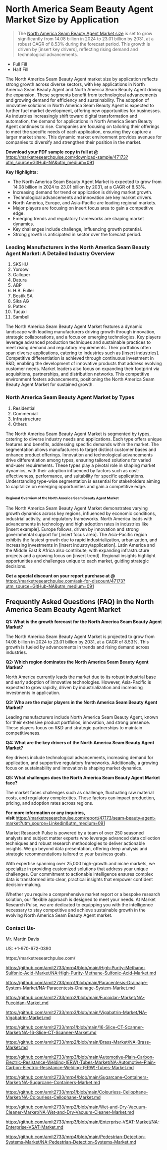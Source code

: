 <h1>North America Seam Beauty Agent Market&nbsp;Size by Application</h1><blockquote><p>The <a href="https://marketresearchpulse.com/download-sample/47173?utm_source=GitHub-NA&amp;utm_medium=091">North America Seam Beauty Agent Market size</a> is set to grow significantly from 14.08 billion in 2024 to 23.01 billion by 2031, at a robust CAGR of 8.53% during the forecast period. This growth is driven by [insert key drivers], reflecting rising demand and technological advancements.</p></blockquote><ul><li>Full Fill<li> Half Fill</li></ul><p>The North America Seam Beauty Agent market size by application reflects strong growth across diverse sectors, with key applications in North America Seam Beauty Agent and North America Seam Beauty Agent driving the expansion. These segments benefit from technological advancements and growing demand for efficiency and sustainability. The adoption of innovative solutions in North America Seam Beauty Agent is expected to further fuel market development, offering new opportunities for businesses. As industries increasingly shift toward digital transformation and automation, the demand for applications in North America Seam Beauty Agent continues to rise. Companies are focusing on tailoring their offerings to meet the specific needs of each application, ensuring they capture a larger market share. This dynamic market environment provides avenues for companies to diversify and strengthen their position in the market.</p><p><strong>Download your PDF sample copy in full at @ </strong><a href="https://marketresearchpulse.com/download-sample/47173?utm_source=GitHub-NA&amp;utm_medium=091">https://marketresearchpulse.com/download-sample/47173?utm_source=GitHub-NA&amp;utm_medium=091</a></p><p><strong>Key Highlights: </strong></p><ul><li>The North America Seam Beauty Agent Market is expected to grow from 14.08 billion in 2024 to 23.01 billion by 2031, at a CAGR of 8.53%.</li><li>Increasing demand for trend or application is driving market growth.</li><li>Technological advancements and innovation are key market drivers.</li><li>North America, Europe, and Asia-Pacific are leading regional markets.</li><li>Major players are focusing on insert focus area to gain a competitive edge.</li><li>Emerging trends and regulatory frameworks are shaping market dynamics.</li><li>Key challenges include challenge, influencing growth potential.</li><li>Strong growth is anticipated in sector over the forecast period.</li></ul><h3>Leading Manufacturers in the North America Seam Beauty Agent Market: A Detailed Industry Overview</h3><ol><li>SKSHU</li><li>Yoroow</li><li>Galloper</li><li>Datura</li><li>ABP</li><li>H.B. Fuller</li><li>Bostik SA</li><li>Sika AG</li><li>Pattex</li><li>Tucuxi</li><li>Sambell</li></ol><div class="flex max-w-full flex-col flex-grow"><div class="min-h-8 text-message flex w-full flex-col items-end gap-2 whitespace-normal break-words [.text-message+&amp;]:mt-5" dir="auto" data-message-author-role="assistant" data-message-id="fd8432e4-4910-450d-b182-61b7bfb0a01f" data-message-model-slug="gpt-4o"><div class="flex w-full flex-col gap-1 empty:hidden first:pt-[3px]"><div class="markdown prose w-full break-words dark:prose-invert light"><p>The North America Seam Beauty Agent Market features a dynamic landscape with leading manufacturers driving growth through innovation, strategic collaborations, and a focus on emerging technologies. Key players leverage advanced production techniques and sustainable practices to meet rising demand and regulatory requirements. Their portfolios often span diverse applications, catering to industries such as [insert industries]. Competitive differentiation is achieved through continuous investment in R&amp;D, enabling the development of innovative products that address evolving customer needs. Market leaders also focus on expanding their footprint via acquisitions, partnerships, and distribution networks. This competitive environment fosters advancements, positioning the North America Seam Beauty Agent Market for sustained growth.</p></div></div></div></div><h3>North America Seam Beauty Agent Market by Types</h3><ol><li>Residential<li> Commercial<li> Infrastructure<li> Others</li></ol><div class="flex max-w-full flex-col flex-grow"><div class="min-h-8 text-message flex w-full flex-col items-end gap-2 whitespace-normal break-words [.text-message+&amp;]:mt-5" dir="auto" data-message-author-role="assistant" data-message-id="084470be-0bb7-4664-bddf-5156b4f41249" data-message-model-slug="gpt-4o-mini"><div class="flex w-full flex-col gap-1 empty:hidden first:pt-[3px]"><div class="markdown prose w-full break-words dark:prose-invert light"><p>The North America Seam Beauty Agent Market is segmented by types, catering to diverse industry needs and applications. Each type offers unique features and benefits, addressing specific demands within the market. The segmentation allows manufacturers to target distinct customer bases and enhance product offerings. Innovation and technological advancements drive differentiation among types, ensuring tailored solutions for varied end-user requirements. These types play a pivotal role in shaping market dynamics, with their adoption influenced by factors such as cost-effectiveness, performance, and suitability for specific applications. Understanding type-wise segmentation is essential for stakeholders aiming to capitalize on emerging opportunities and gain a competitive edge.</p></div></div></div></div><h3><span style="font-size: 11px;">Regional Overview of the North America Seam Beauty Agent Market</span></h3><div class="flex max-w-full flex-col flex-grow"><div class="min-h-8 text-message flex w-full flex-col items-end gap-2 whitespace-normal break-words [.text-message+&amp;]:mt-5" dir="auto" data-message-author-role="assistant" data-message-id="e9038762-ce64-4e30-91c9-9bd413514231" data-message-model-slug="gpt-4o-mini"><div class="flex w-full flex-col gap-1 empty:hidden first:pt-[3px]"><div class="markdown prose w-full break-words dark:prose-invert light"><p>The North America Seam Beauty Agent Market demonstrates varying growth dynamics across key regions, influenced by economic conditions, industrial activity, and regulatory frameworks. North America leads with advancements in technology and high adoption rates in industries like [insert example]. Europe follows, driven by innovation and strong governmental support for [insert focus area]. The Asia-Pacific region exhibits the fastest growth due to rapid industrialization, urbanization, and increasing investments in [insert industry/application]. Latin America and the Middle East &amp; Africa also contribute, with expanding infrastructure projects and a growing focus on [insert trend]. Regional insights highlight opportunities and challenges unique to each market, guiding strategic decisions.</p></div></div></div></div><p><strong>Get a special discount on your report purchase at @ </strong><a href="https://marketresearchpulse.com/ask-for-discount/47173?utm_source=GitHub-NA&amp;utm_medium=091">https://marketresearchpulse.com/ask-for-discount/47173?utm_source=GitHub-NA&amp;utm_medium=091</a></p><h2>Frequently Asked Questions (FAQ) in the North America Seam Beauty Agent Market</h2><p><strong>Q1: What is the growth forecast for the North America Seam Beauty Agent Market?</strong></p><p>The North America Seam Beauty Agent Market is projected to grow from 14.08 billion in 2024 to 23.01 billion by 2031, at a CAGR of 8.53%. This growth is fueled by advancements in trends and rising demand across industries.</p><p><strong>Q2: Which region dominates the North America Seam Beauty Agent Market?</strong></p><p>North America currently leads the market due to its robust industrial base and early adoption of innovative technologies. However, Asia-Pacific is expected to grow rapidly, driven by industrialization and increasing investments in application.</p><p><strong>Q3: Who are the major players in the North America Seam Beauty Agent Market?</strong></p><p>Leading manufacturers include North America Seam Beauty Agent, known for their extensive product portfolios, innovation, and strong presence. These players focus on R&amp;D and strategic partnerships to maintain competitiveness.</p><p><strong>Q4: What are the key drivers of the North America Seam Beauty Agent Market?</strong></p><p>Key drivers include technological advancements, increasing demand for application, and supportive regulatory frameworks. Additionally, a growing focus on sustainability and innovation is shaping market dynamics.</p><p><strong>Q5: What challenges does the North America Seam Beauty Agent Market face?</strong></p><p>The market faces challenges such as challenge, fluctuating raw material costs, and regulatory complexities. These factors can impact production, pricing, and adoption rates across regions.</p><p><strong>For more information or any inquiries, visit&nbsp;</strong><a href="https://marketresearchpulse.com/report/47173/seam-beauty-agent-market?utm_source=Linkedin&utm_medium=091">https://marketresearchpulse.com/report/47173/seam-beauty-agent-market?utm_source=Linkedin&utm_medium=091</a></p><p>Market Research Pulse is powered by a team of over 250 seasoned analysts and subject matter experts who leverage advanced data collection techniques and robust research methodologies to deliver actionable insights. We go beyond data presentation, offering deep analysis and strategic recommendations tailored to your business goals.</p><p>With expertise spanning over 25,000 high-growth and niche markets, we specialize in providing customized solutions that address your unique challenges. Our commitment to actionable intelligence ensures complex data is transformed into clear, practical insights that empower confident decision-making.</p><p>Whether you require a comprehensive market report or a bespoke research solution, our flexible approach is designed to meet your needs. At Market Research Pulse, we are dedicated to equipping you with the intelligence necessary to stay competitive and achieve sustainable growth in the evolving North America Seam Beauty Agent market.</p><h3><strong>Contact Us-</strong></h3><p>Mr. Martin Davis</p><p>US: +1-970-672-0390</p><p>https://marketresearchpulse.com/</p><p><a href="https://github.com/amit2733/mrp4/blob/main/High-Purity-Methane-Sulfonic-Acid-Market/NA-High-Purity-Methane-Sulfonic-Acid-Market.md">https://github.com/amit2733/mrp4/blob/main/High-Purity-Methane-Sulfonic-Acid-Market/NA-High-Purity-Methane-Sulfonic-Acid-Market.md</a></p><p><a href="https://github.com/amit2733/mrp1/blob/main/Paracentesis-Drainage-System-Market/NA-Paracentesis-Drainage-System-Market.md">https://github.com/amit2733/mrp1/blob/main/Paracentesis-Drainage-System-Market/NA-Paracentesis-Drainage-System-Market.md</a></p><p><a href="https://github.com/amit2733/mrp2/blob/main/Fucoidan-Market/NA-Fucoidan-Market.md">https://github.com/amit2733/mrp2/blob/main/Fucoidan-Market/NA-Fucoidan-Market.md</a></p><p><a href="https://github.com/amit2733/mrp3/blob/main/Vigabatrin-Market/NA-Vigabatrin-Market.md">https://github.com/amit2733/mrp3/blob/main/Vigabatrin-Market/NA-Vigabatrin-Market.md</a></p><p><a href="https://github.com/amit2733/mrp1/blob/main/16-Slice-CT-Scanner-Market/NA-16-Slice-CT-Scanner-Market.md">https://github.com/amit2733/mrp1/blob/main/16-Slice-CT-Scanner-Market/NA-16-Slice-CT-Scanner-Market.md</a></p><p><a href="https://github.com/amit2733/mrp2/blob/main/Brass-Market/NA-Brass-Market.md">https://github.com/amit2733/mrp2/blob/main/Brass-Market/NA-Brass-Market.md</a></p><p><a href="https://github.com/amit2733/mrp3/blob/main/Automotive-Plain-Carbon-Electric-Resistance-Welding-(ERW)-Tubes-Market/NA-Automotive-Plain-Carbon-Electric-Resistance-Welding-(ERW)-Tubes-Market.md">https://github.com/amit2733/mrp3/blob/main/Automotive-Plain-Carbon-Electric-Resistance-Welding-(ERW)-Tubes-Market/NA-Automotive-Plain-Carbon-Electric-Resistance-Welding-(ERW)-Tubes-Market.md</a></p><p><a href="https://github.com/amit2733/mrp4/blob/main/Sugarcane-Containers-Market/NA-Sugarcane-Containers-Market.md">https://github.com/amit2733/mrp4/blob/main/Sugarcane-Containers-Market/NA-Sugarcane-Containers-Market.md</a></p><p><a href="https://github.com/amit2733/mrp1/blob/main/Colourless-Cellophane-Market/NA-Colourless-Cellophane-Market.md">https://github.com/amit2733/mrp1/blob/main/Colourless-Cellophane-Market/NA-Colourless-Cellophane-Market.md</a></p><p><a href="https://github.com/amit2733/mrp2/blob/main/Wet-and-Dry-Vacuum-Cleaner-Market/NA-Wet-and-Dry-Vacuum-Cleaner-Market.md">https://github.com/amit2733/mrp2/blob/main/Wet-and-Dry-Vacuum-Cleaner-Market/NA-Wet-and-Dry-Vacuum-Cleaner-Market.md</a></p><p><a href="https://github.com/amit2733/mrp3/blob/main/Enterprise-VSAT-Market/NA-Enterprise-VSAT-Market.md">https://github.com/amit2733/mrp3/blob/main/Enterprise-VSAT-Market/NA-Enterprise-VSAT-Market.md</a></p><p><a href="https://github.com/amit2733/mrp4/blob/main/Pedestrian-Detection-Systems-Market/NA-Pedestrian-Detection-Systems-Market.md">https://github.com/amit2733/mrp4/blob/main/Pedestrian-Detection-Systems-Market/NA-Pedestrian-Detection-Systems-Market.md</a></p>
